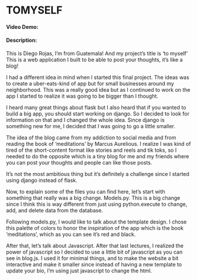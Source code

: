 # TOMYSELF
#### Video Demo:  <URL HERE>
#### Description:
This is Diego Rojas, I’m from Guatemala! And my project’s title is ‘to myself’
This is a web application I built to be able to post your thoughts, it’s like a blog! 

I had a different idea in mind when I started this final project. The ideas was to create a uber-eats-kind of app but for small businesses around my neighborhood. This was a really good idea but as I continued to work on the app I started to realize it was going to be bigger than I thought.

I heard many great things about flask but I also heard that if you wanted to build a big app, you should start working on django. So I decided to look for information on that and I changed the whole idea. Since django is something new for me, I decided that I was going to go a little smaller. 

The idea of the blog came from my addiction to social media and from reading the book of ‘meditations’ by Marcus Aurelious. I realize I was kind of tired of the short-content format like stories and reels and tik toks, so I needed to do the opposite which is a tiny blog for me and my friends where you can post your thoughts and people can like those posts. 

It’s not the most ambitious thing but it’s definitely a challenge since I started using django instead of flask. 

Now, to explain some of the files you can find here, let’s start with something that really was a big change. Models.py. This is a big change since I think this is way different from just using python.execute to change, add, and delete data from the database. 

Following models.py, I would like to talk about the template design. I chose this palette of colors to honor the inspiration of the app which is the book ‘meditations’, which as you can see it’s red and black. 

After that, let’s talk about Javascript. After that last lectures, I realized the power of javascript so I decided to use a little bit of javascript as you can see in blog.js. I used it for minimal things, and to make the website a bit interactive and make it smaller since instead of having a new template to update your bio, I’m using just javascript to change the html. 
